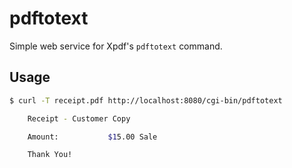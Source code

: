 # pdftotext

Simple web service for Xpdf's `pdftotext` command.

## Usage

``` sh
$ curl -T receipt.pdf http://localhost:8080/cgi-bin/pdftotext

    Receipt - Customer Copy

    Amount:           $15.00 Sale

    Thank You!
```
